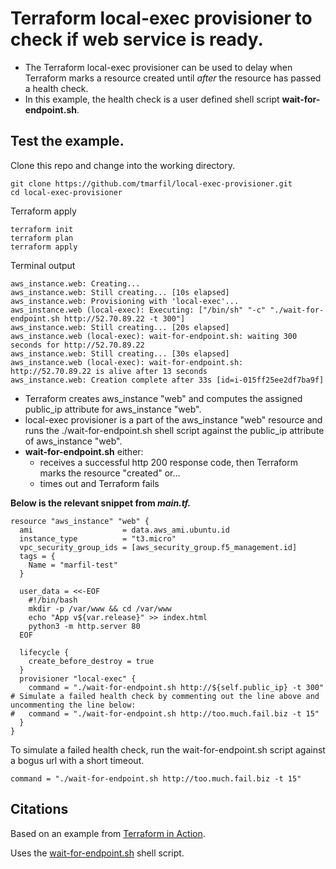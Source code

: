 # Terraform local-exec provisioner to check if web service is ready.

- The Terraform local-exec provisioner can be used to delay when Terraform marks a resource created until _after_ the resource has passed a health check.
- In this example, the health check is a user defined shell script **wait-for-endpoint.sh**.

## Test the example.

Clone this repo and change into the working directory.
```
git clone https://github.com/tmarfil/local-exec-provisioner.git
cd local-exec-provisioner
```
Terraform apply
```
terraform init
terraform plan
terraform apply
```
Terminal output
```
aws_instance.web: Creating...
aws_instance.web: Still creating... [10s elapsed]
aws_instance.web: Provisioning with 'local-exec'...
aws_instance.web (local-exec): Executing: ["/bin/sh" "-c" "./wait-for-endpoint.sh http://52.70.89.22 -t 300"]
aws_instance.web: Still creating... [20s elapsed]
aws_instance.web (local-exec): wait-for-endpoint.sh: waiting 300 seconds for http://52.70.89.22
aws_instance.web: Still creating... [30s elapsed]
aws_instance.web (local-exec): wait-for-endpoint.sh: http://52.70.89.22 is alive after 13 seconds
aws_instance.web: Creation complete after 33s [id=i-015ff25ee2df7ba9f]
```
- Terraform creates aws_instance "web" and computes the assigned public_ip attribute for aws_instance "web".
- local-exec provisioner is a part of the aws_instance "web" resource and runs the ./wait-for-endpoint.sh shell script against the public_ip attribute of aws_instance "web".
- **wait-for-endpoint.sh** either:
  - receives a successful http 200 response code, then Terraform marks the resource "created" or...
  - times out and Terraform fails

**Below is the relevant snippet from _main.tf._**

```
resource "aws_instance" "web" {
  ami                    = data.aws_ami.ubuntu.id
  instance_type          = "t3.micro"
  vpc_security_group_ids = [aws_security_group.f5_management.id]
  tags = {
    Name = "marfil-test"
  }

  user_data = <<-EOF
    #!/bin/bash
    mkdir -p /var/www && cd /var/www
    echo "App v${var.release}" >> index.html
    python3 -m http.server 80
  EOF

  lifecycle {
    create_before_destroy = true
  }
  provisioner "local-exec" {
    command = "./wait-for-endpoint.sh http://${self.public_ip} -t 300"
# Simulate a failed health check by commenting out the line above and uncommenting the line below:
#   command = "./wait-for-endpoint.sh http://too.much.fail.biz -t 15"
  }
}
```
To simulate a failed health check, run the wait-for-endpoint.sh script against a bogus url with a short timeout.

```
command = "./wait-for-endpoint.sh http://too.much.fail.biz -t 15"
```

## Citations

Based on an example from [Terraform in Action](https://www.manning.com/books/terraform-in-action).

Uses the [wait-for-endpoint.sh](https://github.com/cec/wait-for-endpoint/blob/master/wait-for-endpoint.sh) shell script.
